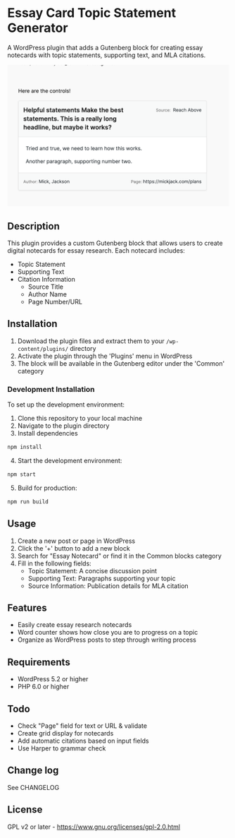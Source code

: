 # Essay Card Topic Statement Generator

A WordPress plugin that adds a Gutenberg block for creating essay notecards with topic statements, supporting text, and MLA citations.

![alt text](./screenshot.png "a user interface of a card, that has research information on it, including author's name, supporting information, publication title and page number.")

## Description

This plugin provides a custom Gutenberg block that allows users to create digital notecards for essay research. Each notecard includes:

- Topic Statement
- Supporting Text
- Citation Information
  - Source Title
  - Author Name
  - Page Number/URL

## Installation

1. Download the plugin files and extract them to your `/wp-content/plugins/` directory
2. Activate the plugin through the 'Plugins' menu in WordPress
3. The block will be available in the Gutenberg editor under the 'Common' category

### Development Installation

To set up the development environment:

1. Clone this repository to your local machine
2. Navigate to the plugin directory
3. Install dependencies
```bash
npm install
```

4. Start the development environment:
```bash
npm start
```

5. Build for production:
```bash
npm run build
```

## Usage

1. Create a new post or page in WordPress
2. Click the '+' button to add a new block
3. Search for "Essay Notecard" or find it in the Common blocks category
4. Fill in the following fields:
   - Topic Statement: A concise discussion point
   - Supporting Text: Paragraphs supporting your topic
   - Source Information: Publication details for MLA citation

## Features
- Easily create essay research notecards
- Word counter shows how close you are to progress on a topic
- Organize as WordPress posts to step through writing process

## Requirements

- WordPress 5.2 or higher
- PHP 6.0 or higher

## Todo
- Check "Page" field for text or URL & validate 
- Create grid display for notecards
- Add automatic citations based on input fields
- Use Harper to grammar check

## Change log
See CHANGELOG

## License

GPL v2 or later - https://www.gnu.org/licenses/gpl-2.0.html
